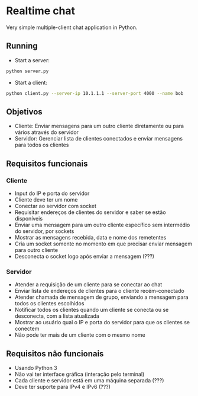 # Realtime chat

Very simple multiple-client chat application in Python.

## Running

- Start a server:

```bash
python server.py
```

- Start a client:

```bash
python client.py --server-ip 10.1.1.1 --server-port 4000 --name bob
```

## Objetivos

- Cliente: Enviar mensagens para um outro cliente diretamente ou para vários através do servidor
- Servidor: Gerenciar lista de clientes conectados e enviar mensagens para todos os clientes

## Requisitos funcionais

### Cliente

- Input do IP e porta do servidor
- Cliente deve ter um nome
- Conectar ao servidor com socket
- Requisitar endereços de clientes do servidor e saber se estão disponíveis
- Enviar uma mensagem para um outro cliente específico sem intermédio do servidor, por sockets
- Mostrar as mensagens recebida, data e nome dos remetentes
- Cria um socket somente no momento em que precisar enviar mensagem para outro cliente
- Desconecta o socket logo após enviar a mensagem (???)

### Servidor

- Atender a requisição de um cliente para se conectar ao chat
- Enviar lista de endereços de clientes para o cliente recém-conectado
- Atender chamada de mensagem de grupo, enviando a mensagem para todos os clientes escolhidos
- Notificar todos os clientes quando um cliente se conecta ou se desconecta, com a lista atualizada
- Mostrar ao usuário qual o IP e porta do servidor para que os clientes se conectem
- Não pode ter mais de um cliente com o mesmo nome

## Requisitos não funcionais

- Usando Python 3
- Não vai ter interface gráfica (interação pelo terminal)
- Cada cliente e servidor está em uma máquina separada (???)
- Deve ter suporte para IPv4 e IPv6 (???)
